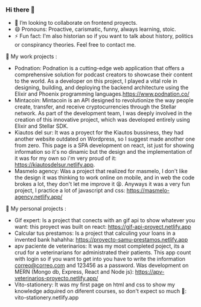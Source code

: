 ### Hi there 👋

- 👯 I’m looking to collaborate on frontend proyects.
- 😄 Pronouns: Proactive, carismatic, funny, always learning, stoic.
- ⚡ Fun fact: I'm also historian so if you want to talk about history, politics or conspirancy theories. Feel free to contact me.

🤖 My work projects : 
- Podnation: Podnation is a cutting-edge web application that offers a comprehensive solution for podcast creators to showcase their content to the world. As a developer on this project, I played a vital role in designing, building, and deploying the backend architecture using the Elixir and Phoenix programming languages.https://www.podnation.co/
- Mintacoin: Mintacoin is an API designed to revolutionize the way people create, transfer, and receive cryptocurrencies through the Stellar network. As part of the development team, I was deeply involved in the creation of this innovative project, which was developed entirely using Elixir and Stellar SDK.
- Kiautos del sur: It was a proyect for the Kiautos bussiness, they had another website outdated on Wordpress, so I suggest made another one from zero. This page is a SPA development on react, ist just for showing information so it's no dinamic but the design and the implementation of it was for my own so i'm very proud of it: https://kiautosdelsur.netlify.app.
- Masmelo agency: Was a project that realized for masmelo, I don't like the design it was thinking to work online on mobile, and in web the code brokes a lot, they don't let me improve it 😫. Anyways it was a very fun project, I practice a lot of javascript and css: https://masmelo-agency.netlify.app/


🤠 My personal projects : 
- Gif expert: Is a project that conects with an gif api to show whatever you want: this proyect was built on react:   https://gif-api-proyect.netlify.app
- Calcular tus prestamos: Is a project that calculing your loans in a invented bank hahahha:   https://proyecto-samu-prestamos.netlify.app
- apv paciente de veterinarios: It was my most completed poject, its a crud for a veterinarians for administrated their patients. This app count with login so if you want to get into you have to write the information correo@correo.com and 123456 as a password. Was development on MERN (Mongo db, Express, React and Node js):   https://apv-veterinarios-proyecto.netlify.app/ 
- Vito-stationery:  It was my first page on html and css to show my knowledge adquired on diferent courses, so don't expect so much 🥺:   vito-stationery.netlify.app

